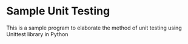 # Sample Unit Testing

This is a sample program to elaborate the method of unit testing using Unittest library in Python